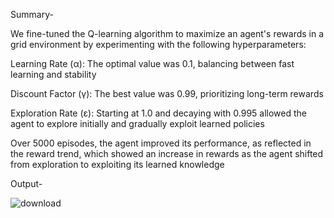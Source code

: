 Summary-

We fine-tuned the Q-learning algorithm to maximize an agent's rewards in a grid environment by experimenting with the following hyperparameters:

Learning Rate (α): The optimal value was 0.1, balancing between fast learning and stability

Discount Factor (γ): The best value was 0.99, prioritizing long-term rewards

Exploration Rate (ε): Starting at 1.0 and decaying with 0.995 allowed the agent to explore initially and gradually exploit learned policies

Over 5000 episodes, the agent improved its performance, as reflected in the reward trend, which showed an increase in rewards as the agent shifted from exploration to exploiting its learned knowledge

Output-

![download](https://github.com/user-attachments/assets/16b38840-d97c-4cfb-861e-57971a077918)
